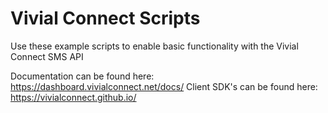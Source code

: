 # Vivial Connect Scripts
Use these example scripts to enable basic functionality with the Vivial Connect SMS API

Documentation can be found here:  https://dashboard.vivialconnect.net/docs/
Client SDK's can be found here:  https://vivialconnect.github.io/
